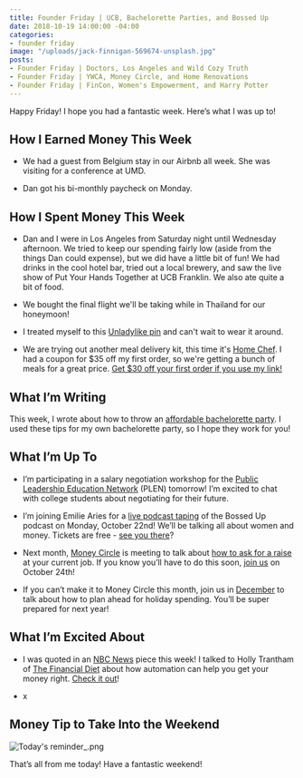 ```yaml
---
title: Founder Friday | UCB, Bachelorette Parties, and Bossed Up
date: 2018-10-19 14:00:00 -04:00
categories:
- founder friday
image: "/uploads/jack-finnigan-569674-unsplash.jpg"
posts:
- Founder Friday | Doctors, Los Angeles and Wild Cozy Truth
- Founder Friday | YWCA, Money Circle, and Home Renovations
- Founder Friday | FinCon, Women's Empowerment, and Harry Potter
---
```


Happy Friday! I hope you had a fantastic week. Here’s what I was up to!

## How I Earned Money This Week

* We had a guest from Belgium stay in our Airbnb all week. She was visiting for a conference at UMD.

* Dan got his bi-monthly paycheck on Monday.

## How I Spent Money This Week

* Dan and I were in Los Angeles from Saturday night until Wednesday afternoon. We tried to keep our spending fairly low (aside from the things Dan could expense), but we did have a little bit of fun! We had drinks in the cool hotel bar, tried out a local brewery, and saw the live show of Put Your Hands Together at UCB Franklin. We also ate quite a bit of food.

* We bought the final flight we'll be taking while in Thailand for our honeymoon! 

* I treated myself to this [Unladylike pin](https://unladylike.co/shop/unladylike-pin) and can't wait to wear it around.

* We are trying out another meal delivery kit, this time it's [Home Chef](https://www.homechef.com). I had a coupon for $35 off my first order, so we're getting a bunch of meals for a great price. [Get $30 off your first order if you use my link!](https://www.homechef.com/invite/vVKxdzswbJvdB)

## What I’m Writing

This week, I wrote about how to throw an [affordable bachelorette party](https://www.maggiegermano.com/blog/how-to-throw-a-bachelorette-party-that-wont-break-the-bank/). I  used these tips for my own bachelorette party, so I hope they work for you!

## What I’m Up To

* I’m participating in a salary negotiation workshop for the [Public Leadership Education Network](https://plen.org/) (PLEN) tomorrow! I’m excited to chat with college students about negotiating for their future.

* I’m joining Emilie Aries for a [live podcast taping](https://www.facebook.com/events/177486379757315/) of the Bossed Up podcast on Monday, October 22nd! We’ll be talking all about women and money. Tickets are free - [see you there](https://www.facebook.com/events/177486379757315/)?

* Next month, [Money Circle](https://www.maggiegermano.com/moneycircle/) is meeting to talk about [how to ask for a raise](https://www.maggiegermano.com/events/how-to-ask-for-a-raise/) at your current job. If you know you’ll have to do this soon, [join us](https://www.eventbrite.com/e/money-circle-how-to-ask-for-a-raise-tickets-49618103082) on October 24th!

* If you can’t make it to Money Circle this month, join us in [December](https://www.eventbrite.com/e/money-circle-how-to-plan-for-holiday-spending-tickets-50456857820) to talk about how to plan ahead for holiday spending. You’ll be super prepared for next year!

## What I’m Excited About

* I was quoted in an [NBC News](https://www.nbcnews.com/better/pop-culture/how-being-lazy-can-actually-help-you-save-money-ncna920471) piece this week! I talked to Holly Trantham of [The Financial Diet](https://thefinancialdiet.com/) about how automation can help you get your money right. [Check it out](https://www.nbcnews.com/better/pop-culture/how-being-lazy-can-actually-help-you-save-money-ncna920471)!

* x

## Money Tip to Take Into the Weekend

![Today's reminder_.png](/uploads/Today's%20reminder_.png)

That’s all from me today! Have a fantastic weekend!